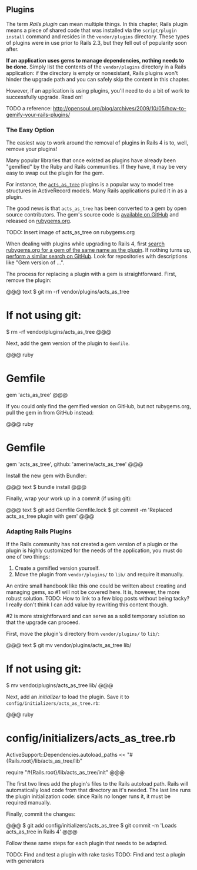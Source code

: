 ## Plugins

The term *Rails plugin* can mean multiple things. In this chapter, Rails plugin
means a piece of shared code that was installed via the `script/plugin install`
command and resides in the `vendor/plugins` directory. These types of plugins
were in use prior to Rails 2.3, but they fell out of popularity soon after.

**If an application uses gems to manage dependencies, nothing needs to be
done.** Simply list the contents of the `vendor/plugins` directory in a Rails
application: if the directory is empty or nonexistant, Rails plugins won't
hinder the upgrade path and you can safely skip the content in this chapter.

However, if an application is using plugins, you'll need to do a bit of work to
successfully upgrade. Read on!

TODO a reference: 
<http://opensoul.org/blog/archives/2009/10/05/how-to-gemify-your-rails-plugins/>

### The Easy Option

The easiest way to work around the removal of plugins in Rails 4 is to, well,
remove your plugins!

Many popular libraries that once existed as plugins have already been
"gemified" by the Ruby and Rails communities. If they have, it may be very
easy to swap out the plugin for the gem.

For instance, the [`acts_as_tree`](https://github.com/rails/acts_as_tree)
plugins is a popular way to model tree structures in ActiveRecord models. Many
Rails applications pulled it in as a plugin.

The good news is that `acts_as_tree` has been converted to a gem by open source
contributors. The gem's source code is [available on
GitHub](https://github.com/amerine/acts_as_tree) and released on
[rubygems.org](http://rubygems.org/gems/acts_as_tree).

TODO: Insert image of acts\_as\_tree on rubygems.org

When dealing with plugins while upgrading to Rails 4, first [search
rubygems.org for a gem of the same name as the plugin](http://rubygems.org/).
If nothing turns up, [perform a similar search on
GitHub](https://github.com/search). Look for repositories with descriptions
like "Gem version of ...".

The process for replacing a plugin with a gem is straightforward. First,
remove the plugin:

@@@ text
$ git rm -rf vendor/plugins/acts_as_tree

# If not using git:
$ rm -rf vendor/plugins/acts_as_tree
@@@

Next, add the gem version of the plugin to `Gemfile`. 

@@@ ruby
# Gemfile
gem 'acts_as_tree'
@@@

If you could only find the gemified version on GitHub, but not rubygems.org,
pull the gem in from GitHub instead:

@@@ ruby
# Gemfile
gem 'acts_as_tree', github: 'amerine/acts_as_tree'
@@@

Install the new gem with Bundler:

@@@ text
$ bundle install
@@@

Finally, wrap your work up in a commit (if using git):

@@@ text
$ git add Gemfile Gemfile.lock
$ git commit -m 'Replaced acts_as_tree plugin with gem'
@@@

### Adapting Rails Plugins

If the Rails community has not created a gem version of a plugin or the plugin
is highly customized for the needs of the application, you must do one of two
things:

1. Create a gemified version yourself.
2. Move the plugin from `vendor/plugins/` to `lib/` and require it manually.

An entire small handbook like this one could be written about creating and
managing gems, so #1 will not be covered here. It is, however, the more
robust solution. TODO: How to link to a few blog posts without being tacky? I
really don't think I can add value by rewriting this content though.

\#2 is more straightforward and can serve as a solid temporary solution so that
the upgrade can proceed.

First, move the plugin's directory from `vendor/plugins/` to `lib/`:

@@@ text
$ git mv vendor/plugins/acts_as_tree lib/

# If not using git:
$ mv vendor/plugins/acts_as_tree lib/
@@@

Next, add an *initializer* to load the plugin. Save it to
`config/initializers/acts_as_tree.rb`:

@@@ ruby
# config/initializers/acts_as_tree.rb
ActiveSupport::Dependencies.autoload_paths <<
  "#{Rails.root}/lib/acts_as_tree/lib"

require "#{Rails.root}/lib/acts_as_tree/init"
@@@

The first two lines add the plugin's files to the Rails autoload path. Rails
will automatically load code from that directory as it's needed. The last line
runs the plugin initialization code: since Rails no longer runs it, it must
be required manually.

Finally, commit the changes:

@@@
$ git add config/initializers/acts_as_tree
$ git commit -m 'Loads acts_as_tree in Rails 4'
@@@

Follow these same steps for each plugin that needs to be adapted.

TODO: Find and test a plugin with rake tasks
TODO: Find and test a plugin with generators
